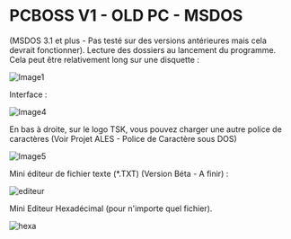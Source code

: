 # PCBOSS V1 - OLD PC - MSDOS 
(MSDOS 3.1 et plus - Pas testé sur des versions antérieures mais cela devrait fonctionner).
Lecture des dossiers au lancement du programme. Cela peut être relativement long sur une disquette : 

![Image1](https://user-images.githubusercontent.com/102222839/204313664-ee259731-fb18-4a81-bcbb-25e86e639738.jpg)

Interface :

![Image4](https://user-images.githubusercontent.com/102222839/204313687-d52c8c6e-90e0-431c-8655-7e2f9fa1ae76.jpg)

En bas à droite, sur le logo TSK, vous pouvez charger une autre police de caractères (Voir Projet ALES - Police de Caractère sous DOS)

![Image5](https://user-images.githubusercontent.com/102222839/204313690-b490561c-5fa6-4d23-8d57-aaa2c8d26155.jpg)


Mini éditeur de fichier texte (*.TXT) (Version Béta - A finir) : 


![editeur](https://user-images.githubusercontent.com/102222839/204313697-949b2f7f-a3d4-40a5-a037-33ad817d1093.jpg)

Mini Editeur Hexadécimal (pour n'importe quel fichier).

![hexa](https://user-images.githubusercontent.com/102222839/222380468-086e6573-5cc2-431d-8716-45ac6e3318f4.jpg)
